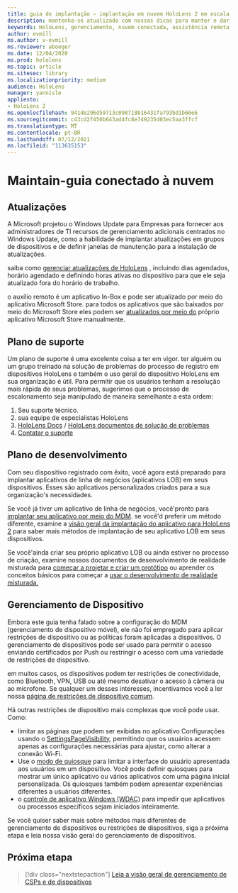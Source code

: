 ```yaml
---
title: guia de implantação – implantação em nuvem HoloLens 2 em escala com assistência remota-manter
description: mantenha-se atualizado com nossas dicas para manter e dar suporte a dispositivos HoloLens em uma rede conectada em nuvem.
keywords: HoloLens, gerenciamento, nuvem conectada, assistência remota, AAD, Azure AD, MDM, gerenciamento de dispositivo móvel
author: evmill
ms.author: v-evmill
ms.reviewer: aboeger
ms.date: 12/04/2020
ms.prod: hololens
ms.topic: article
ms.sitesec: library
ms.localizationpriority: medium
audience: HoloLens
manager: yannisle
appliesto:
- HoloLens 2
ms.openlocfilehash: 941de296d59713c098718b16431fa793bd1b60e6
ms.sourcegitcommit: c43cd2f450b643ad4fc8e749235d03ec5aa3ffcf
ms.translationtype: MT
ms.contentlocale: pt-BR
ms.lasthandoff: 07/12/2021
ms.locfileid: "113635153"
---
```

# <a name="maintain---cloud-connected-guide"></a>Maintain-guia conectado à nuvem

## <a name="updates"></a>Atualizações

A Microsoft projetou o Windows Update para Empresas para fornecer aos administradores de TI recursos de gerenciamento adicionais centrados no Windows Update, como a habilidade de implantar atualizações em grupos de dispositivos e de definir janelas de manutenção para a instalação de atualizações.

saiba como [gerenciar atualizações de HoloLens](/hololens/hololens-updates) , incluindo dias agendados, horário agendado e definindo horas ativas no dispositivo para que ele seja atualizado fora do horário de trabalho.

o auxílio remoto é um aplicativo In-Box e pode ser atualizado por meio do aplicativo Microsoft Store. para todos os aplicativos que são baixados por meio do Microsoft Store eles podem ser [atualizados por meio do](/hololens/holographic-store-apps#update-apps) próprio aplicativo Microsoft Store manualmente.

## <a name="support-plan"></a>Plano de suporte

Um plano de suporte é uma excelente coisa a ter em vigor. ter alguém ou um grupo treinado na solução de problemas do processo de registro em dispositivos HoloLens e também o uso geral do dispositivo HoloLens em sua organização é útil. Para permitir que os usuários tenham a resolução mais rápida de seus problemas, sugerimos que o processo de escalonamento seja manipulado de maneira semelhante a esta ordem:

1. Seu suporte técnico.
2. sua equipe de especialistas HoloLens
3. [HoloLens Docs](/hololens/)  /  [HoloLens documentos de solução de problemas](/hololens/hololens-troubleshooting)
4. [Contatar o suporte](https://support.serviceshub.microsoft.com/supportforbusiness/create?sapId=e9391227-fa6d-927b-0fff-f96288631b8f)

## <a name="development-plan"></a>Plano de desenvolvimento

Com seu dispositivo registrado com êxito, você agora está preparado para implantar aplicativos de linha de negócios (aplicativos LOB) em seus dispositivos. Esses são aplicativos personalizados criados para a sua organização&#39;s necessidades.

Se você já tiver um aplicativo de linha de negócios, você&#39;pronto para [implantar seu aplicativo por meio do MDM](/hololens/app-deploy-intune). se você&#39;d preferir um método diferente, examine a [visão geral da implantação do aplicativo para HoloLens 2](/hololens/app-deploy-overview) para saber mais métodos de implantação de seu aplicativo LOB em seus dispositivos.

Se você&#39;ainda criar seu próprio aplicativo LOB ou ainda estiver no processo de criação, examine nossos documentos de desenvolvimento de realidade misturada para [começar a projetar e criar um protótipo](/windows/mixed-reality/design/design) ou aprender os conceitos básicos para começar a [usar o desenvolvimento de realidade misturada.](/windows/mixed-reality/discover/get-started-with-mr)

## <a name="device-management"></a>Gerenciamento de Dispositivo 

Embora este guia tenha falado sobre a configuração do MDM (gerenciamento de dispositivo móvel), ele não foi empregado para aplicar restrições de dispositivo ou as políticas foram aplicadas a dispositivos. O gerenciamento de dispositivos pode ser usado para permitir o acesso enviando certificados por Push ou restringir o acesso com uma variedade de restrições de dispositivo. 

em muitos casos, os dispositivos podem ter restrições de conectividade, como Bluetooth, VPN, USB ou até mesmo desativar o acesso à câmera ou ao microfone. Se qualquer um desses interesses, incentivamos você a ler nossa [página de restrições de dispositivo comum](hololens-common-device-restrictions.md).

Há outras restrições de dispositivo mais complexas que você pode usar. Como:

- limitar as páginas que podem ser exibidas no aplicativo Configurações usando o [SettingsPageVisibility](settings-uri-list.md), permitindo que os usuários acessem apenas as configurações necessárias para ajustar, como alterar a conexão Wi-Fi.
- Use o [modo de quiosque](hololens-kiosk.md) para limitar a interface do usuário apresentada aos usuários em um dispositivo. Você pode definir quiosques para mostrar um único aplicativo ou vários aplicativos com uma página inicial personalizada. Os quiosques também podem apresentar experiências diferentes a usuários diferentes.  
- o [controle de aplicativo Windows (WDAC)](windows-defender-application-control-wdac.md) para impedir que aplicativos ou processos específicos sejam iniciados inteiramente.

Se você quiser saber mais sobre métodos mais diferentes de gerenciamento de dispositivos ou restrições de dispositivos, siga a próxima etapa e leia nossa visão geral do gerenciamento de dispositivos.

## <a name="next-step"></a>Próxima etapa

> [!div class="nextstepaction"]
> [Leia a visão geral de gerenciamento de CSPs e de dispositivos](hololens-csp-policy-overview.md)
